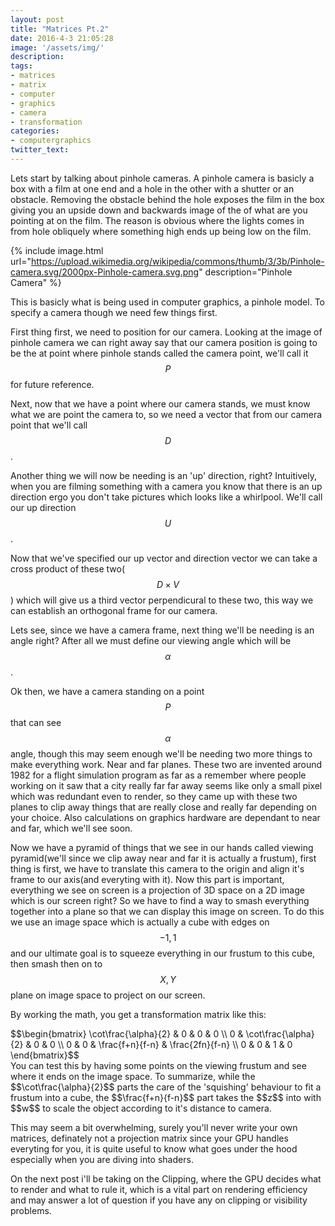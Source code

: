 ```yaml
---
layout: post
title: "Matrices Pt.2"
date: 2016-4-3 21:05:28
image: '/assets/img/'
description:
tags:
- matrices
- matrix
- computer
- graphics
- camera
- transformation
categories:
- computergraphics
twitter_text:
---
```


Lets start by talking about pinhole cameras. A pinhole camera is basicly a box with a film at one end and a hole in the other with a shutter or an obstacle. Removing the obstacle behind the hole exposes the film in the box giving you an upside down and backwards image of the of what are you pointing at on the film. The reason is obvious where the lights comes in from hole obliquely where something high ends up being low on the film.

{% include image.html url="https://upload.wikimedia.org/wikipedia/commons/thumb/3/3b/Pinhole-camera.svg/2000px-Pinhole-camera.svg.png" description="Pinhole Camera" %}

This is basicly what is being used in computer graphics, a pinhole model. To specify a camera though we need few things first. 

First thing first, we need to position for our camera. Looking at the image of pinhole camera we can right away say that our camera position is going to be the at point where pinhole stands called the camera point, we'll call it $$P$$ for future reference. 

Next, now that we have a point where our camera stands, we must know what we are point the camera to, so we need a vector that from our camera point that we'll call $$D$$. 

Another thing we will now be needing is an 'up' direction, right? Intuitively, when you are filming something with a camera you know that there is an up direction ergo you don't take pictures which looks like a whirlpool. We'll call our up direction $$U$$. 

Now that we've specified our up vector and direction vector we can take a cross product of these two($$D \times V$$) which will give us a third vector perpendicural to these two, this way we can establish an orthogonal frame for our camera.

Lets see, since we have a camera frame, next thing we'll be needing is an angle right? After all we must define our viewing angle which will be $$\alpha$$.

Ok then, we have a camera standing on a point $$P$$ that can see $$\alpha$$ angle, though this may seem enough we'll be needing two more things to make everything work. Near and far planes. These two are invented around 1982 for a flight simulation program as far as a remember where people working on it saw that a city really far far away seems like only a small pixel which was redundant even to render, so they came up with these two planes to clip away things that are really close and really far depending on your choice. Also calculations on graphics hardware are dependant to near and far, which we'll see soon.

Now we have a pyramid of things that we see in our hands called viewing pyramid(we'll since we clip away near and far it is actually a frustum), first thing is first, we have to translate this camera to the origin and align it's frame to our axis(and everyting with it). Now this part is important, everything we see on screen is a projection of 3D space on a 2D image which is our screen right? So we have to find a way to smash everything together into a plane so that we can display this image on screen. To do this we use an image space which is actually a cube with edges on $$-1,1$$ and our ultimate goal is to squeeze everything in our frustum to this cube, then smash then on to $$X,Y$$ plane on image space to project on our screen.

By working the math, you get a transformation matrix like this:
<div>
$$\begin{bmatrix}
\cot\frac{\alpha}{2} & 0 & 0 & 0 \\
0 & \cot\frac{\alpha}{2} & 0 & 0 \\
0 & 0 & \frac{f+n}{f-n} & \frac{2fn}{f-n} \\
0 & 0 & 1 & 0
\end{bmatrix}$$
</div>
You can test this by having some points on the viewing frustum and see where it ends on the image space. To summarize, while the $$\cot\frac{\alpha}{2}$$ parts the care of the 'squishing' behaviour to fit a frustum into a cube, the $$\frac{f+n}{f-n}$$ part takes the $$z$$ into with $$w$$ to scale the object according to it's distance to camera.

This may seem a bit overwhelming, surely you'll never write your own matrices, definately not a projection matrix since your GPU handles everyting for you, it is quite useful to know what goes under the hood especially when you are diving into shaders.

On the next post i'll be taking on the Clipping, where the GPU decides what to render and what to rule it, which is a vital part on rendering efficiency and may answer a lot of question if you have any on clipping or visibility problems.



